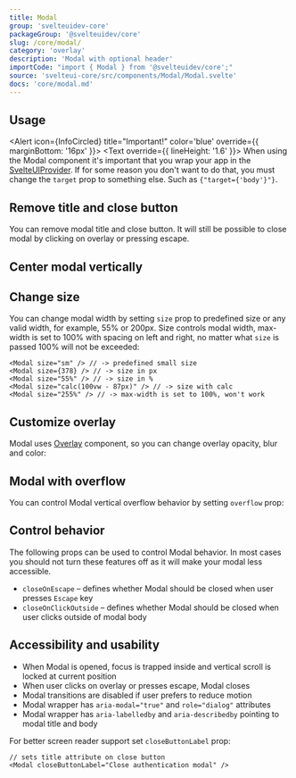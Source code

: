 ```yaml
---
title: Modal
group: 'svelteuidev-core'
packageGroup: '@svelteuidev/core'
slug: /core/modal/
category: 'overlay'
description: 'Modal with optional header'
importCode: "import { Modal } from '@svelteuidev/core';"
source: 'svelteui-core/src/components/Modal/Modal.svelte'
docs: 'core/modal.md'
---
```


<script>
	import { Alert, Text } from '@svelteuidev/core';
	import { Demo, ModalDemos } from '@svelteuidev/demos';
  import { InfoCircled } from 'radix-icons-svelte';
</script>

## Usage

<Alert icon={InfoCircled} title="Important!" color='blue' override={{ marginBottom: '16px' }}>
  <Text override={{ lineHeight: '1.6' }}>
    When using the Modal component it's important that you wrap your app in the <a href='theming/svelteui-provider'>SvelteUIProvider</a>. If for some reason you don't want to do that, you must change the <code>target</code> prop to something else. Such as <code>{"target={'body'}"}</code>.
  </Text>
</Alert>

<Demo demo={ModalDemos.usage} />

## Remove title and close button

You can remove modal title and close button.
It will still be possible to close modal by clicking on overlay or pressing escape.

<Demo demo={ModalDemos.header} />

## Center modal vertically

<Demo demo={ModalDemos.centered} />

## Change size

You can change modal width by setting `size` prop to predefined size or any valid width, for example, 55% or 200px.
Size controls modal width, max-width is set to 100% with spacing on left and right, no matter what `size` is passed 100% will not be exceeded:

```svelte
<Modal size="sm" /> // -> predefined small size
<Modal size={378} /> // -> size in px
<Modal size="55%" /> // -> size in %
<Modal size="calc(100vw - 87px)" /> // -> size with calc
<Modal size="255%" /> // -> max-width is set to 100%, won't work
```

<Demo demo={ModalDemos.sizes} />

## Customize overlay

Modal uses [Overlay](/core/overlay/) component, so you can change overlay opacity, blur and color:

<Demo demo={ModalDemos.overlay} />

## Modal with overflow

You can control Modal vertical overflow behavior by setting `overflow` prop:

<Demo demo={ModalDemos.overflow} />

## Control behavior

The following props can be used to control Modal behavior.
In most cases you should not turn these features off as it will make your modal less accessible.

<!-- - `trapFocus` – defines whether focus should be trapped inside modal -->

- `closeOnEscape` – defines whether Modal should be closed when user presses `Escape` key
- `closeOnClickOutside` – defines whether Modal should be closed when user clicks outside of modal body

## Accessibility and usability

- When Modal is opened, focus is trapped inside and vertical scroll is locked at current position
- When user clicks on overlay or presses escape, Modal closes
- Modal transitions are disabled if user prefers to reduce motion
- Modal wrapper has `aria-modal="true"` and `role="dialog"` attributes
- Modal wrapper has `aria-labelledby` and `aria-describedby` pointing to modal title and body

For better screen reader support set `closeButtonLabel` prop:

```svelte
// sets title attribute on close button
<Modal closeButtonLabel="Close authentication modal" />
```
